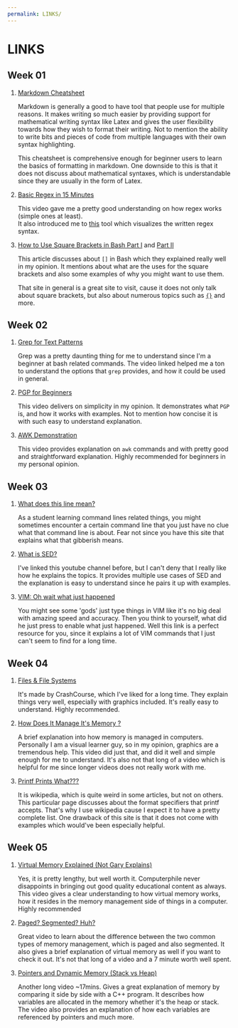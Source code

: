 ```yaml
---
permalink: LINKS/
---
```


# LINKS
## Week 01

1. [Markdown Cheatsheet](https://github.com/adam-p/markdown-here/wiki/Markdown-Cheatsheet)

    Markdown is generally a good to have tool that people use for multiple reasons. It makes writing so much easier by providing support for mathematical writing syntax like $\text{Latex}$ and gives the user flexibility towards how they wish to format their writing. Not to mention the ability to write bits and pieces of code from multiple languages with their own syntax highlighting.

    This cheatsheet is comprehensive enough for beginner users to learn the basics of formatting in markdown. One downside to this is that it does not discuss about mathematical syntaxes, which is understandable since they are usually in the form of $\text{Latex}$.

2. [Basic Regex in 15 Minutes](https://www.youtube.com/watch?v=bgBWp9EIlMM)

    This video gave me a pretty good understanding on how regex works (simple ones at least).<br>
    It also introduced me to [this](https://www.debuggex.com/) tool which visualizes the written regex syntax.

3. [How to Use Square Brackets in Bash Part I](https://www.linux.com/training-tutorials/using-square-brackets-bash-part-1/) and [Part II](https://www.linux.com/training-tutorials/using-square-brackets-bash-part-2/)
    
    This article discusses about `[]` in Bash which they explained really well in my opinion. It mentions about what are the uses for the square brackets and also some examples of why you might want to use them.

    That site in general is a great site to visit, cause it does not only talk about square brackets, but also about numerous topics such as [`{}`](https://www.linux.com/topic/desktop/all-about-curly-braces-bash/) and more.

## Week 02
1. [Grep for Text Patterns](https://www.youtube.com/watch?v=VGgTmxXp7xQ)

    Grep was a pretty daunting thing for me to understand since I'm a beginner at bash related commands. The video linked helped me a ton to understand the options that `grep` provides, and how it could be used in general.

2. [PGP for Beginners](https://www.youtube.com/watch?v=1-MPcUHhXoc)

    This video delivers on simplicity in my opinion. It demonstrates what `PGP` is, and how it works with examples. Not to mention how concise it is with such easy to understand explanation.

3. [AWK Demonstration](https://www.youtube.com/watch?v=9YOZmI-zWok&t=985s)

    This video provides explanation on `awk` commands and with pretty good and straightforward explanation. Highly recommended for beginners in my personal opinion.

## Week 03
1. [What does this line mean?](https://explainshell.com/)
    
    As a student learning command lines related things, you might sometimes encounter a certain command line that you just have no clue what that command line is about. Fear not since you have this site that explains what that gibberish means.

2. [What is SED?](https://www.youtube.com/watch?v=EACe7aiGczw)

    I've linked this youtube channel before, but I can't deny that I really like how he explains the topics. It provides multiple use cases of SED and the explanation is easy to understand since he pairs it up with examples.

3. [VIM: Oh wait what just happened](https://www.keycdn.com/blog/vim-commands)

    You might see some 'gods' just type things in VIM like it's no big deal with amazing speed and accuracy. Then you think to yourself, what did he just press to enable what just happened. Well this link is a perfect resource for you, since it explains a lot of VIM commands that I just can't seem to find for a long time.

## Week 04
1. [Files & File Systems](https://www.youtube.com/watch?v=KN8YgJnShPM)

    It's made by CrashCourse, which I've liked for a long time. They explain things very well, especially with graphics included. It's really easy to understand. Highly recommended.

2. [How Does It Manage It's Memory ?](https://www.youtube.com/watch?v=qdkxXygc3rE)

    A brief explanation into how memory is managed in computers. Personally I am a visual learner guy, so in my opinion, graphics are a tremendous help. This video did just that, and did it well and simple enough for me to understand. It's also not that long of a video which is helpful for me since longer videos does not really work with me.

3. [Printf Prints What???](https://en.wikipedia.org/wiki/Printf_format_string#:~:text=%22printf%22%20is%20the%20name%20of,parsing)

    It is wikipedia, which is quite weird in some articles, but not on others. This particular page discusses about the format specifiers that printf accepts. That's why I use wikipedia cause I expect it to have a pretty complete list. One drawback of this site is that it does not come with examples which would've been especially helpful.

## Week 05
1. [Virtual Memory Explained (Not Gary Explains)](https://www.youtube.com/watch?v=5lFnKYCZT5o)

    Yes, it is pretty lengthy, but well worth it. Computerphile never disappoints in bringing out good quality educational content as always. This video gives a clear understanding to how virtual memory works, how it resides in the memory management side of things in a computer. Highly recommended

2. [Paged? Segmented? Huh?](https://www.youtube.com/watch?v=p9yZNLeOj4s)

    Great video to learn about the difference between the two common types of memory management, which is paged and also segmented. It also gives a brief explanation of virtual memory as well if you want to check it out. It's not that long of a video and a 7 minute worth well spent.

3. [Pointers and Dynamic Memory (Stack vs Heap)](https://www.youtube.com/watch?v=_8-ht2AKyH4)

    Another long video ~17mins. Gives a great explanation of memory by comparing it side by side with a C++ program. It describes how variables are allocated in the memory whether it's the heap or stack. The video also provides an explanation of how each variables are referenced by pointers and much more.
